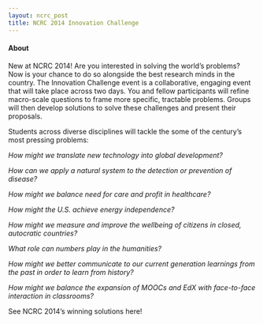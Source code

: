 ```yaml
---
layout: ncrc_post
title: NCRC 2014 Innovation Challenge
---
```


#### About

New at NCRC 2014! Are you interested in solving the world’s problems? Now is your chance to do so alongside the best research minds in the country. The Innovation Challenge event is a collaborative, engaging event that will take place across two days. You and fellow participants will refine macro-scale questions to frame more specific, tractable problems. Groups will then develop solutions to solve these challenges and present their proposals.

Students across diverse disciplines will tackle the some of the century’s most pressing problems:

*How might we translate new technology into global development?*

*How can we apply a natural system to the detection or prevention of disease?*

*How might we balance need for care and profit in healthcare?*

*How might the U.S. achieve energy independence?*

*How might we measure and improve the wellbeing of citizens in closed, autocratic countries?*

*What role can numbers play in the humanities?*

*How might we better communicate to our current generation learnings from the past in order to learn from history?*

*How might we balance the expansion of MOOCs and EdX with face-to-face interaction in classrooms?*

See NCRC 2014’s winning solutions here!
